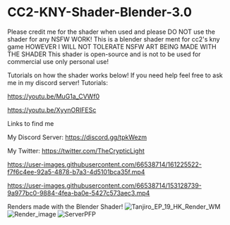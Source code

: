 # CC2-KNY-Shader-Blender-3.0

Please credit me for the shader when used and please DO NOT use the shader for any NSFW WORK! 
This is a blender shader ment for cc2's kny game HOWEVER  I WILL NOT TOLERATE NSFW ART BEING MADE WITH THE SHADER
This shader is open-source and is not to be used for commercial use only personal use!

Tutorials on how the shader works below! If you need help feel free to ask me in my discord server!
Tutorials: 

https://youtu.be/MuG1a_CVWf0

https://youtu.be/XyynORIFESc

Links to find me 

My Discord Server: https://discord.gg/tpkWezm

My Twitter: https://twitter.com/TheCrypticLight


https://user-images.githubusercontent.com/66538714/161225522-f7f6c4ee-92a5-4878-b7a3-4d5101bca35f.mp4

https://user-images.githubusercontent.com/66538714/153128739-9a977bc0-9884-4fea-ba0e-5427c573aec3.mp4



Renders made with the Blender Shader!
![Tanjiro_EP_19_HK_Render_WM](https://user-images.githubusercontent.com/66538714/153128559-de3a45d6-c889-4400-a85a-5444d35b7f89.png)
![Render_image](https://user-images.githubusercontent.com/66538714/153128959-90334d24-eb16-4d5d-9314-f64461840804.png)
![ServerPFP](https://user-images.githubusercontent.com/66538714/153128954-40647c2f-4c5d-4238-86e8-3fe7b7da408c.gif)





